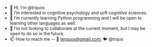 - 👋 Hi, I’m @trquos
- 👀 I’m interested in cognitive psychology and soft cognitive sciences. 
- 🌱 I’m currently learning Python programming and I will be open to learning other languages as well.
- 💞️ I’m not looking to collaborate at the current moment, but I may be open to do so in the future.
- 📫 How to reach me -- 📧 terquos@gmail.com, 🐦 @trqus

<!---
trquos/trquos is a ✨ special ✨ repository because its `README.md` (this file) appears on your GitHub profile.
You can click the Preview link to take a look at your changes.
--->
